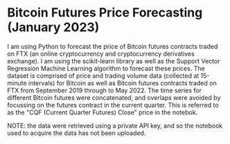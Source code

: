 # Bitcoin Futures Price Forecasting (January 2023)

I am using Python to forecast the price of Bitcoin futures contracts traded on FTX (an online cryptocurrency and cryptocurrency derivatives exchange). I am using the scikit-learn library as well as the Support Vector Regression Machine Learning algorithm to forecast these prices. The dataset is comprised of price and trading volume data (collected at 15-minute intervals) for Bitcoin as well as Bitcoin futures contracts traded on FTX from September 2019 through to May 2022. The time series for different Bitcoin futures were concatenated, and overlaps were avoided by focussing on the futures contract in the current quarter. This is referred to as the "CQF (Current Quarter Futures) Close" price in the notebok. 

NOTE: the data were retrieved using a private API key, and so the notebook used to acquire the data has not been uploaded. 
